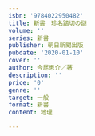 ```yaml
---
isbn: '9784022950482'
title: 新書　珍名踏切の謎
volume: ''
series: 新書
publisher: 朝日新聞出版
pubdate: '2020-01-10'
cover: ''
author: 今尾恵介／著
description: ''
price: '0'
genre: ''
target: 一般
format: 新書
content: 地理

---
```

